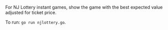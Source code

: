 For NJ Lottery instant games, show the game with the best expected value adjusted for ticket price.

To run: `go run njlottery.go`.